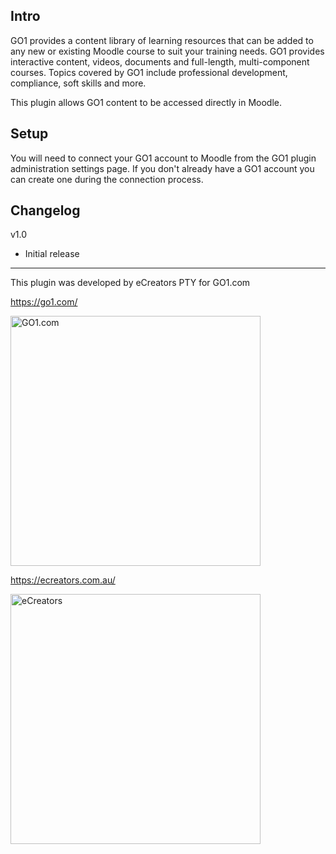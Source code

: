 ## Intro
GO1 provides a content library of learning resources that can be added to any new or existing Moodle course to suit your training needs. GO1 provides interactive content, videos, documents and full-length, multi-component courses. Topics covered by GO1 include professional development, compliance, soft skills and more.

This plugin allows GO1 content to be accessed directly in Moodle.

## Setup
You will need to connect your GO1 account to Moodle from the GO1 plugin administration settings page.
If you don't already have a GO1 account you can create one during the connection process.


## Changelog
v1.0
* Initial release

-----------

This plugin was developed by eCreators PTY for GO1.com

https://go1.com/

<img alt="GO1.com" src="https://code.go1.com.au/uploads/-/system/appearance/logo/1/GO1-circle.png" width="400">


https://ecreators.com.au/

<img alt="eCreators" src="https://ecreators.com.au/wp-content/uploads/2018/03/eCreators-logo.png" width="400">
